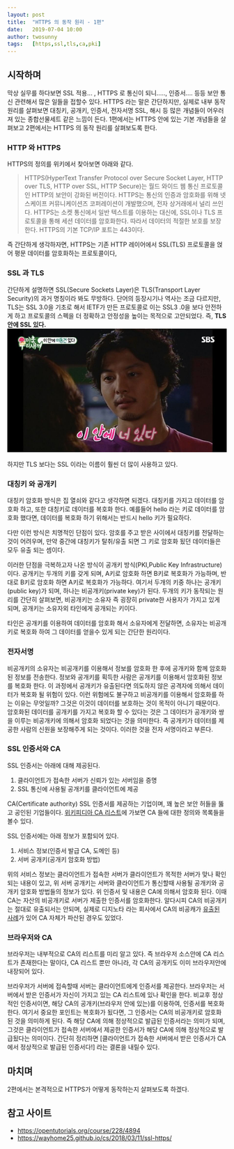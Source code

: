 ```yaml
---
layout: post
title:  "HTTPS 의 동작 원리 - 1편"
date:   2019-07-04 10:00
author: twosunny
tags:	[https,ssl,tls,ca,pki]
---
```


## 시작하며
막상 실무를 하다보면 SSL 적용... , HTTPS 로 통신이 되니....., 인증서....
등등 보안 통신 관련해서 많은 일들을 접할수 있다.
HTTPS 라는 말은 간단하지만, 실제로 내부 동작 원리를 살펴보면 대칭키, 공개키, 인증서, 전자서명
SSL, 해시 등 많은 개념들이 어우러져 있는 종합선물세트 같은 느낌이 든다.
1편에서는 HTTPS 안에 있는 기본 개념들을 살펴보고
2편에서는 HTTPS 의 동작 원리를 살펴보도록 한다.


### HTTP 와 HTTPS 

HTTPS의 정의를 위키에서 찾아보면 아래와 같다.
>HTTPS(HyperText Transfer Protocol over Secure Socket Layer, HTTP over TLS, HTTP over SSL, HTTP Secure)는 월드 와이드 웹 통신 프로토콜인 HTTP의 보안이 강화된 버전이다. 
>HTTPS는 통신의 인증과 암호화를 위해 넷스케이프 커뮤니케이션즈 코퍼레이션이 개발했으며, 전자 상거래에서 널리 쓰인다.
>HTTPS는 소켓 통신에서 일반 텍스트를 이용하는 대신에, SSL이나 TLS 프로토콜을 통해 세션 데이터를 암호화한다. 따라서 데이터의 적절한 보호를 보장한다. HTTPS의 기본 TCP/IP 포트는 443이다.

즉 간단하게 생각하자면, HTTPS는 기존 HTTP 레이어에서 SSL(TLS) 프로토콜을 얹어 평문 데이터를 암호화하는 프로토콜이다,

### SSL 과 TLS

간단하게 설명하면 SSL(Secure Sockets Layer)은 TLS(Transport Layer Security)의 
과거 명칭이라 봐도 무방하다. 단어의 등장시기나 역사는 조금 다르지만, TLS는 SSL 3.0을 기초로 해서 
IETF가 만든 프로토콜로 이는 SSL3 .0을 보다 안전하게 하고 프로토콜의 스펙을 더 정확하고 안정성을 높이는 목적으로 고안되었다.
즉, **TLS 안에 SSL 있다.**
![](/files/posts/inyou.jpg)

하지만 TLS 보다는 SSL 이라는 이름이 훨씬 더 많이 사용하고 있다.

### 대칭키 와 공개키
대칭키 암호화 방식은 집 열쇠와 같다고 생각하면 되겠다.
대칭키를 가지고 데이터를 암호화 하고, 또한 대칭키로 데이터를 복호화 한다.
예를들어 hello 라는 키로 데이터를 암호화 했다면, 데이터를 복호화 하기 위해서는 반드시 hello 키가 필요하다.

다만 이런 방식은 치명적인 단점이 있다. 암호를 주고 받은 사이에서 대칭키를 전달하는 것이 어려우며,
만약 중간에 대칭키가 탈취/유출 되면 그 키로 암호화 됬던 데이터들은 모두 유출 되는 셈이다.

이러한 단점을 극복하고자 나온 방식이 공개키 방식(PKI,Public Key Infrastructure)이다.
공개키는 두개의 키를 갖게 되며, A키로 암호화 하면 B키로 복호화가 가능하며, 반대로 B키로 암호화 하면 A키로 복호화가 가능하다.
여기서 두개의 키중 하나는 공개키(public key)가 되며, 하나는 비공개키(private key)가 된다.
두개의 키가 동작되는 원리를 간단히 살펴보면, 비공개키는 소유자 즉 굉장히 private한 사용자가 가지고 있게 되며,
공개키는 소유자외 타인에게 공개되는 키이다.

타인은 공개키를 이용하여 데이터를 암호화 해서 소유자에게 전달하면, 소유자는 비공개키로 복호화 하여
그 데이터를 얻을수 있게 되는 간단한 원리이다.

### 전자서명
비공개키의 소유자는 비공개키를 이용해서 정보를 암호화 한 후에 공개키와 함께 암호화된 정보를 전송한다. 
정보와 공개키를 획득한 사람은 공개키를 이용해서 암호화된 정보를 복호화 한다. 
이 과정에서 공개키가 유출된다면 의도하지 않은 공격자에 의해서 데이터가 복호화 될 위험이 있다. 
이런 위험에도 불구하고 비공개키를 이용해서 암호화를 하는 이유는 무엇일까? 그것은 이것이 데이터를 보호하는 것이 목적이 아니기 때문이다. 
암호화된 데이터를 공개키를 가지고 복호화 할 수 있다는 것은 그 데이터가 공개키와 쌍을 이루는 비공개키에 의해서 암호화 되었다는 것을 의미한다. 
즉 공개키가 데이터를 제공한 사람의 신원을 보장해주게 되는 것이다. 이러한 것을 전자 서명이라고 부른다.

### SSL 인증서와 CA
SSL 인증서는 아래에 대해 제공된다.
1. 클라이언트가 접속한 서버가 신뢰가 있는 서버임을 증명
2. SSL 통신에 사용될 공개키를 클라이언트에 제공

CA(Certificate authority) SSL 인증서를 제공하는 기업이며, 꽤 높은 보안 허들을 뚫고 공인된 기업들이다.
[위키피디아 CA 리스트](https://en.wikipedia.org/wiki/Certificate_authority)에 가보면 CA 들에 대한
정의와 목록들을 볼수 있다.

SSL 인증서에는 아래 정보가 포함되어 있다.
1. 서비스 정보(인증서 발급 CA, 도메인 등)
2. 서버 공개키(공개키 암호화 방법)

위의 서비스 정보는 클라이언트가 접속한 서버가 클라이언트가 목적한 서버가 맞나 확인 되는 내용이 있고,
위 서버 공개키는 서버와 클라이언트가 통신할때 사용될 공개키와 공개키 암호화 방법들의 정보가 있다.
위 인증서 및 내용은 CA에 의해서 암호화 된다. 이때 CA는 자산의 비공개키로 서버가 제출한 인증서를 암호화한다.
알다시피 CA의 비공개키는 절대로 유출되서는 안되며, 실제로 디지노타 라는 회사에서 
CA의 비공캐가 [유출된 사례](https://www.boannews.com/media/view.asp?idx=27739)가 있어 CA 자체가 파산된 경우도 있었다.    

### 브라우저와 CA
브라우저는 내부적으로 CA의 리스트를 미리 알고 있다. 즉 브라우저 소스안에 CA 리스트가 존재한다는 말이다,
CA 리스트 뿐만 아니라, 각 CA의 공개키도 이미 브라우저안에 내장되어 있다.

브라우저가 서버에 접속할때 서버는 클라이언트에게 인증서를 제공한다. 브라우저는 서버에서 받은 인증서가 자신이 가지고 있는
CA 리스트에 있나 확인을 한다. 비교후 정상적인 인증서이면, 해당 CA의 공개키(브라우저 안에 있는)를 이용하여, 인증서를 복호화한다.
여기서 중요한 포인트는 복호화가 됬다면, 그 인증서는 CA의 비공개키로 암호화 된 것을 의미하게 된다.
즉 해당 CA에 의해 정상적으로 발급된 인증서라는 의미가 되며, 그것은 클라이언트가 접속한 서버에서 제공한 인증서가 해당 CA에 의해
정상적으로 발급됬다는 의미이다.
간단히 정리하면 [클라이언트가 접속한 서버에서 받은 인증서가 CA에서 정상적으로 발급된 인증서다!] 라는 결론을 내릴수 있다.

## 마치며
2편에서는 본격적으로 HTTPS가 어떻게 동작하는지 살펴보도록 하겠다.


## 참고 사이트
* https://opentutorials.org/course/228/4894
* https://wayhome25.github.io/cs/2018/03/11/ssl-https/
